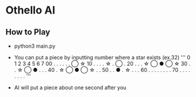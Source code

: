 # Othello AI

## How to Play
  - python3 main.py
  - You can put a piece by inputting number where a star exists (ex.32)
'''
       0 1 2 3 4 5 6 7
    00 . . . . . . ◯ ☆
    10 . . . . ☆ . ◯ .
    20 . . . ☆ ◯ ● ◯ ☆
    30 . . ☆ ◯ ● . . .
    40 . ☆ ◯ ● ◯ ☆ . .
    50 . . ● . ☆ . . .
    60 . . . . . . . .
    70 . . . . . . . .
'''

  - AI will put a piece about one second after you
